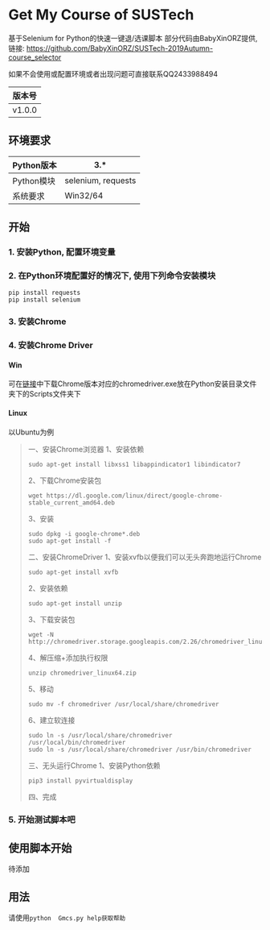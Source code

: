# Get My Course of SUSTech

基于Selenium for Python的快速一键退/选课脚本
部分代码由BabyXinORZ提供, 链接: https://github.com/BabyXinORZ/SUSTech-2019Autumn-course_selector

如果不会使用或配置环境或者出现问题可直接联系QQ2433988494

| 版本号 |
| ------ |
| v1.0.0 |



## 环境要求

| Python版本 | 3.*                |
| ---------- | ------------------ |
| Python模块 | selenium, requests |
| 系统要求   | Win32/64           |



## 开始



###  1. 安装Python, 配置环境变量

###  2. 在Python环境配置好的情况下, 使用下列命令安装模块

```shell
pip install requests
pip install selenium
```

###  3. 安装Chrome

###  4. 安装Chrome Driver 

#### Win
可在[链接](http://npm.taobao.org/mirrors/chromedriver)中下载Chrome版本对应的chromedriver.exe放在Python安装目录文件夹下的Scripts文件夹下

#### Linux
以Ubuntu为例

> 一、安装Chrome浏览器
> 1、安装依赖
>
> ```shell
> sudo apt-get install libxss1 libappindicator1 libindicator7
> ```
>
> 2、下载Chrome安装包
>
> ```shell
> wget https://dl.google.com/linux/direct/google-chrome-stable_current_amd64.deb
> ```
>
> 3、安装
>
> ```shell
> sudo dpkg -i google-chrome*.deb
> sudo apt-get install -f
> ```
>
> 二、安装ChromeDriver
> 1、安装xvfb以便我们可以无头奔跑地运行Chrome
>
> ```shell
> sudo apt-get install xvfb
> ```
>
> 2、安装依赖
>
> ```shell
> sudo apt-get install unzip
> ```
>
> 3、下载安装包
>
> ```shell
> wget -N http://chromedriver.storage.googleapis.com/2.26/chromedriver_linux64.zip
> ```
>
> 4、解压缩+添加执行权限
>
> ```shell
> unzip chromedriver_linux64.zip
> ```
>
> 5、移动
>
> ```shell
> sudo mv -f chromedriver /usr/local/share/chromedriver
> ```
>
> 6、建立软连接
>
> ```shell
> sudo ln -s /usr/local/share/chromedriver /usr/local/bin/chromedriver
> sudo ln -s /usr/local/share/chromedriver /usr/bin/chromedriver
> ```
>
> 三、无头运行Chrome
> 1、安装Python依赖
>
> ```shell
> pip3 install pyvirtualdisplay
> ```
> 四、完成

###  5. 开始测试脚本吧



## 使用脚本开始
待添加

## 用法

请使用```python  Gmcs.py help获取帮助```
